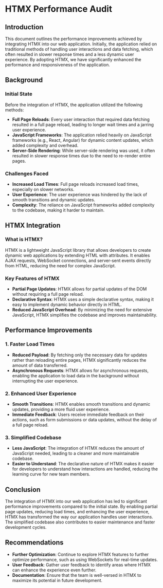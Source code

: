 # HTMX Performance Audit

## Introduction
This document outlines the performance improvements achieved by integrating HTMX into our web application. Initially, the application relied on traditional methods of handling user interactions and data fetching, which often resulted in slower response times and a less dynamic user experience. By adopting HTMX, we have significantly enhanced the performance and responsiveness of the application.

## Background
### Initial State
Before the integration of HTMX, the application utilized the following methods:
- **Full Page Reloads**: Every user interaction that required data fetching resulted in a full page reload, leading to longer wait times and a jarring user experience.
- **JavaScript Frameworks**: The application relied heavily on JavaScript frameworks (e.g., React, Angular) for dynamic content updates, which added complexity and overhead.
- **Server-Side Rendering**: While server-side rendering was used, it often resulted in slower response times due to the need to re-render entire pages.

### Challenges Faced
- **Increased Load Times**: Full page reloads increased load times, especially on slower networks.
- **User Experience**: The user experience was hindered by the lack of smooth transitions and dynamic updates.
- **Complexity**: The reliance on JavaScript frameworks added complexity to the codebase, making it harder to maintain.

## HTMX Integration
### What is HTMX?
HTMX is a lightweight JavaScript library that allows developers to create dynamic web applications by extending HTML with attributes. It enables AJAX requests, WebSocket connections, and server-sent events directly from HTML, reducing the need for complex JavaScript.

### Key Features of HTMX
- **Partial Page Updates**: HTMX allows for partial updates of the DOM without requiring a full page reload.
- **Declarative Syntax**: HTMX uses a simple declarative syntax, making it easy to implement dynamic behavior directly in HTML.
- **Reduced JavaScript Overhead**: By minimizing the need for extensive JavaScript, HTMX simplifies the codebase and improves maintainability.

## Performance Improvements
### 1. Faster Load Times
- **Reduced Payload**: By fetching only the necessary data for updates rather than reloading entire pages, HTMX significantly reduces the amount of data transferred.
- **Asynchronous Requests**: HTMX allows for asynchronous requests, enabling the application to load data in the background without interrupting the user experience.

### 2. Enhanced User Experience
- **Smooth Transitions**: HTMX enables smooth transitions and dynamic updates, providing a more fluid user experience.
- **Immediate Feedback**: Users receive immediate feedback on their actions, such as form submissions or data updates, without the delay of a full page reload.

### 3. Simplified Codebase
- **Less JavaScript**: The integration of HTMX reduces the amount of JavaScript needed, leading to a cleaner and more maintainable codebase.
- **Easier to Understand**: The declarative nature of HTMX makes it easier for developers to understand how interactions are handled, reducing the learning curve for new team members.

## Conclusion
The integration of HTMX into our web application has led to significant performance improvements compared to the initial state. By enabling partial page updates, reducing load times, and enhancing the user experience, HTMX has transformed the way our application handles user interactions. The simplified codebase also contributes to easier maintenance and faster development cycles.

## Recommendations
- **Further Optimization**: Continue to explore HTMX features to further optimize performance, such as using WebSockets for real-time updates.
- **User Feedback**: Gather user feedback to identify areas where HTMX can enhance the experience even further.
- **Documentation**: Ensure that the team is well-versed in HTMX to maximize its potential in future development.
